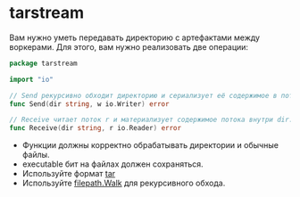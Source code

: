 # tarstream

Вам нужно уметь передавать директорию с артефактами между воркерами. Для этого, вам нужно
реализовать две операции:

```go
package tarstream

import "io"

// Send рекурсивно обходит директорию и сериализует её содержимое в поток w.
func Send(dir string, w io.Writer) error

// Receive читает поток r и материализует содержимое потока внутри dir.
func Receive(dir string, r io.Reader) error
```

- Функции должны корректно обрабатывать директории и обычные файлы.
- executable бит на файлах должен сохраняться.
- Используйте формат [tar](https://golang.org/pkg/archive/tar/)
- Используйте [filepath.Walk](https://golang.org/pkg/path/filepath/) для рекурсивного обхода.
